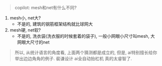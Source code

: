 > copilot: mesh和net有什么不同?

1. mesh小, net大?
   * 不是的, 建筑的钢筋框架结构就比球网大
2. mesh硬, net软?
   * 不是的, 洗衣袋(洗衣服的时候套着的袋子), 一般小网眼小尺寸叫mesh, 大网眼大尺寸的net

> 所以, 从统计语言的角度看, 上面两个猜测都是成立的, 但是, ai特别擅长给你举出边边角角的例子. 裴谦设计 ai全自动抬杠机 真的太睿智了.